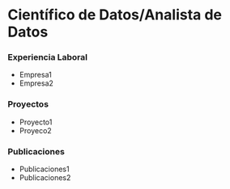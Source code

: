 # Científico de Datos/Analista de Datos

### Experiencia Laboral
- Empresa1
- Empresa2

### Proyectos
- Proyecto1
- Proyeco2

### Publicaciones

- Publicaciones1
- Publicaciones2


